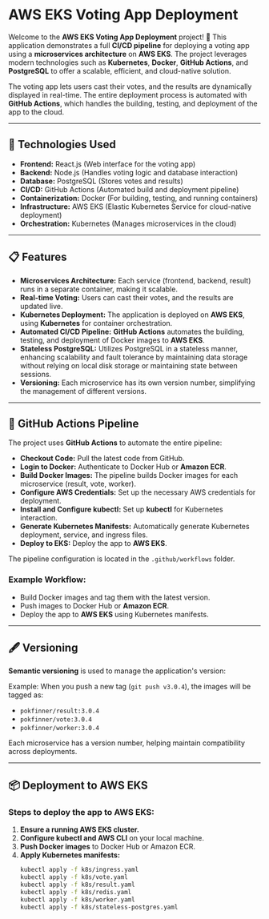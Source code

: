 # AWS EKS Voting App Deployment

Welcome to the **AWS EKS Voting App Deployment** project! 🎉 This application demonstrates a full **CI/CD pipeline** for deploying a voting app using a **microservices architecture** on **AWS EKS**. The project leverages modern technologies such as **Kubernetes**, **Docker**, **GitHub Actions**, and **PostgreSQL** to offer a scalable, efficient, and cloud-native solution.

The voting app lets users cast their votes, and the results are dynamically displayed in real-time. The entire deployment process is automated with **GitHub Actions**, which handles the building, testing, and deployment of the app to the cloud.

---

## 🔧 Technologies Used

- **Frontend:** React.js (Web interface for the voting app)
- **Backend:** Node.js (Handles voting logic and database interaction)
- **Database:** PostgreSQL (Stores votes and results)
- **CI/CD:** GitHub Actions (Automated build and deployment pipeline)
- **Containerization:** Docker (For building, testing, and running containers)
- **Infrastructure:** AWS EKS (Elastic Kubernetes Service for cloud-native deployment)
- **Orchestration:** Kubernetes (Manages microservices in the cloud)

---

## 📋 Features

- **Microservices Architecture:** Each service (frontend, backend, result) runs in a separate container, making it scalable.
- **Real-time Voting:** Users can cast their votes, and the results are updated live.
- **Kubernetes Deployment:** The application is deployed on **AWS EKS**, using **Kubernetes** for container orchestration.
- **Automated CI/CD Pipeline:** **GitHub Actions** automates the building, testing, and deployment of Docker images to **AWS EKS**.
- **Stateless PostgreSQL:** Utilizes PostgreSQL in a stateless manner, enhancing scalability and fault tolerance by maintaining data storage without relying on local disk storage or maintaining state between sessions.
- **Versioning:** Each microservice has its own version number, simplifying the management of different versions.

---

## 🚀 GitHub Actions Pipeline

The project uses **GitHub Actions** to automate the entire pipeline:

- **Checkout Code:** Pull the latest code from GitHub.
- **Login to Docker:** Authenticate to Docker Hub or **Amazon ECR**.
- **Build Docker Images:** The pipeline builds Docker images for each microservice (result, vote, worker).
- **Configure AWS Credentials:** Set up the necessary AWS credentials for deployment.
- **Install and Configure kubectl:** Set up **kubectl** for Kubernetes interaction.
- **Generate Kubernetes Manifests:** Automatically generate Kubernetes deployment, service, and ingress files.
- **Deploy to EKS:** Deploy the app to **AWS EKS**.

The pipeline configuration is located in the `.github/workflows` folder.

### Example Workflow:

- Build Docker images and tag them with the latest version.
- Push images to Docker Hub or **Amazon ECR**.
- Deploy the app to **AWS EKS** using Kubernetes manifests.

---

## 🖋️ Versioning

**Semantic versioning** is used to manage the application's version:

Example: When you push a new tag (`git push v3.0.4`), the images will be tagged as:
- `pokfinner/result:3.0.4`
- `pokfinner/vote:3.0.4`
- `pokfinner/worker:3.0.4`

Each microservice has a version number, helping maintain compatibility across deployments.

---

## 📦 Deployment to AWS EKS

### Steps to deploy the app to AWS EKS:

1. **Ensure a running AWS EKS cluster.**
2. **Configure kubectl and AWS CLI** on your local machine.
3. **Push Docker images** to Docker Hub or Amazon ECR.
4. **Apply Kubernetes manifests:**
   ```bash
   kubectl apply -f k8s/ingress.yaml
   kubectl apply -f k8s/vote.yaml
   kubectl apply -f k8s/result.yaml
   kubectl apply -f k8s/redis.yaml
   kubectl apply -f k8s/worker.yaml
   kubectl apply -f k8s/stateless-postgres.yaml
